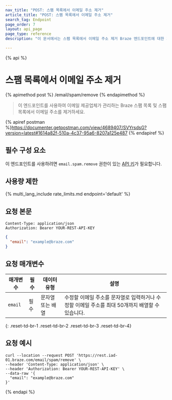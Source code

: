 ```yaml
---
nav_title: "POST: 스팸 목록에서 이메일 주소 제거"
article_title: "POST: 스팸 목록에서 이메일 주소 제거"
search_tag: Endpoint
page_order: 7
layout: api_page
page_type: reference
description: "이 문서에서는 스팸 목록에서 이메일 주소 제거 Braze 엔드포인트에 대한 자세한 내용을 설명합니다."

---
```

{% api %}
# 스팸 목록에서 이메일 주소 제거
{% apimethod post %}
/email/spam/remove
{% endapimethod %}

> 이 엔드포인트를 사용하여 이메일 제공업체가 관리하는 Braze 스팸 목록 및 스팸 목록에서 이메일 주소를 제거하세요.

{% apiref postman %}https://documenter.getpostman.com/view/4689407/SVYrsdsG?version=latest#1614a82f-510a-4c37-95a6-8207a125e487 {% endapiref %}

## 필수 구성 요소

이 엔드포인트를 사용하려면 `email.spam.remove` 권한이 있는 [API 키]({{site.baseurl}}/api/basics#rest-api-key/)가 필요합니다.

## 사용량 제한

{% multi_lang_include rate_limits.md endpoint='default' %}

## 요청 본문
```
Content-Type: application/json
Authorization: Bearer YOUR-REST-API-KEY
```

```json
{
  "email": "example@braze.com"
}
```

## 요청 매개변수

| 매개변수 | 필수 | 데이터 유형 | 설명 |
| ----------|-----------| --------|------- |
| `email` | 필수 | 문자열 또는 배열 | 수정할 이메일 주소를 문자열로 입력하거나 수정할 이메일 주소를 최대 50개까지 배열할 수 있습니다. |
{: .reset-td-br-1 .reset-td-br-2 .reset-td-br-3  .reset-td-br-4}

## 요청 예시
```
curl --location --request POST 'https://rest.iad-01.braze.com/email/spam/remove' \
--header 'Content-Type: application/json' \
--header 'Authorization: Bearer YOUR-REST-API-KEY' \
--data-raw '{
  "email": "example@braze.com"
}'
```
{% endapi %}
